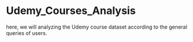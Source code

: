 # Udemy_Courses_Analysis
here, we will analyzing the Udemy course dataset according to the general queries of users.
